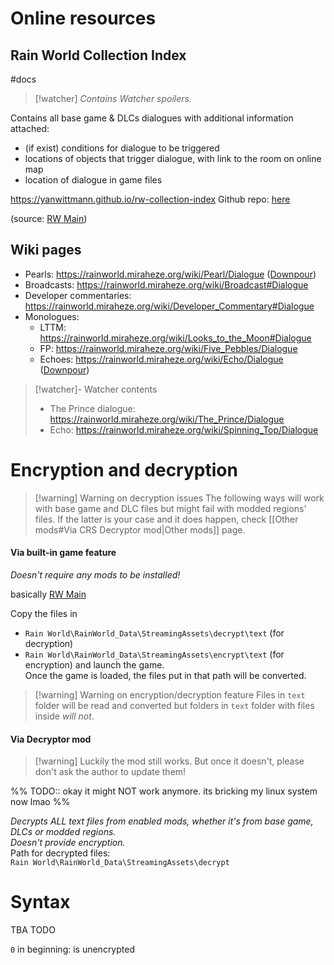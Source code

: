 
# Online resources

## Rain World Collection Index
#docs
> [!watcher] *Contains Watcher spoilers.*

Contains all base game & DLCs dialogues with additional information attached:
- (if exist) conditions for dialogue to be triggered
- locations of objects that trigger dialogue, with link to the room on online map
- location of dialogue in game files

https://yanwittmann.github.io/rw-collection-index
Github repo: [here](https://github.com/YanWittmann/rw-collection-index)

(source: [RW Main](https://discord.com/channels/291184728944410624/1125237384318046339/1348976713610039314))
## Wiki pages
 
- Pearls: 
	https://rainworld.miraheze.org/wiki/Pearl/Dialogue ([Downpour](https://rainworld.miraheze.org/wiki/Pearl/Dialogue/Downpour))
- Broadcasts:
	https://rainworld.miraheze.org/wiki/Broadcast#Dialogue
- Developer commentaries:
	https://rainworld.miraheze.org/wiki/Developer_Commentary#Dialogue
- Monologues:
	- LTTM:
		https://rainworld.miraheze.org/wiki/Looks_to_the_Moon#Dialogue
	- FP:
		https://rainworld.miraheze.org/wiki/Five_Pebbles/Dialogue
	- Echoes:
		https://rainworld.miraheze.org/wiki/Echo/Dialogue ([Downpour](https://rainworld.miraheze.org/wiki/Echo/Dialogue/Downpour))

> [!watcher]- Watcher contents
> - The Prince dialogue:
> 	https://rainworld.miraheze.org/wiki/The_Prince/Dialogue
> - Echo:
> 	https://rainworld.miraheze.org/wiki/Spinning_Top/Dialogue

# Encryption and decryption

>[!warning] Warning on decryption issues
>The following ways will work with base game and DLC files but might fail with modded regions' files.
> If the latter is your case and it does happen, check [[Other mods#Via CRS Decryptor mod|Other mods]] page. 
#### Via built-in game feature
*Doesn't require any mods to be installed!*

 basically [RW Main](https://discord.com/channels/291184728944410624/1315395285647622214/1315408396249464922)

Copy the files in 
- `Rain World\RainWorld_Data\StreamingAssets\decrypt\text` (for decryption)
- `Rain World\RainWorld_Data\StreamingAssets\encrypt\text` (for encryption)
and launch the game.  
Once the game is loaded, the files put in that path will be converted.

>[!warning] Warning on encryption/decryption feature
> Files in `text` folder will be read and converted but folders in `text` folder with files inside *will not*.

#### Via Decryptor mod
>[!warning] Luckily the mod still works. But once it doesn't, please don't ask the author to update them! 

%% TODO:: okay it might NOT work anymore. its bricking my linux system now lmao %%

*Decrypts ALL text files from enabled mods, whether it's from base game, DLCs or modded regions.*  
*Doesn't provide encryption.*  
Path for decrypted files:  
`Rain World\RainWorld_Data\StreamingAssets\decrypt`
# Syntax
TBA TODO

`0` in beginning: is unencrypted